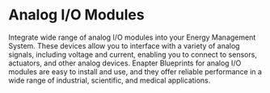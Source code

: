 # Analog I/O Modules

Integrate wide range of analog I/O modules into your Energy Management System. These devices allow you to interface with a variety of analog signals, including voltage and current, enabling you to connect to sensors, actuators, and other analog devices. Enapter Blueprints for analog I/O modules are easy to install and use, and they offer reliable performance in a wide range of industrial, scientific, and medical applications.
